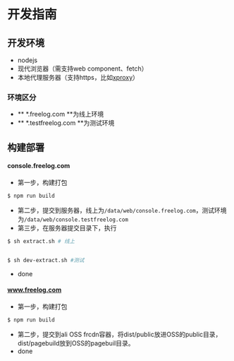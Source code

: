 # 开发指南

## 开发环境

* nodejs
* 现代浏览器（需支持web component、fetch）
* 本地代理服务器（支持https，比如[xproxy](https://www.npmjs.com/package/xproxy)）

### 环境区分

- ** *.freelog.com **为线上环境
- ** *.testfreelog.com **为测试环境


## 构建部署

#### console.freelog.com

* 第一步，构建打包
```sh
$ npm run build
```
* 第二步，提交到服务器，线上为``/data/web/console.freelog.com``，测试环境为``/data/web/console.testfreelog.com``
* 第三步，在服务器提交目录下，执行
```sh
$ sh extract.sh # 线上


$ sh dev-extract.sh #测试
```
* done


#### www.freelog.com
* 第一步，构建打包

```sh
$ npm run build
```

* 第二步，提交到ali OSS frcdn容器，将dist/public放进OSS的public目录，dist/pagebuild放到OSS的pagebuil目录。
* done


